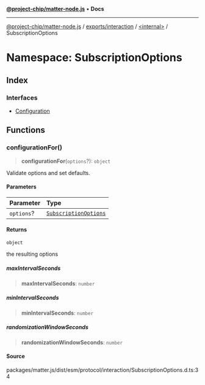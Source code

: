 [**@project-chip/matter-node.js**](../../../../../README.md) • **Docs**

***

[@project-chip/matter-node.js](../../../../../modules.md) / [exports/interaction](../../../README.md) / [\<internal\>](../../README.md) / SubscriptionOptions

# Namespace: SubscriptionOptions

## Index

### Interfaces

- [Configuration](interfaces/Configuration.md)

## Functions

### configurationFor()

> **configurationFor**(`options`?): `object`

Validate options and set defaults.

#### Parameters

| Parameter | Type |
| :------ | :------ |
| `options`? | [`SubscriptionOptions`](../../interfaces/SubscriptionOptions.md) |

#### Returns

`object`

the resulting options

##### maxIntervalSeconds

> **maxIntervalSeconds**: `number`

##### minIntervalSeconds

> **minIntervalSeconds**: `number`

##### randomizationWindowSeconds

> **randomizationWindowSeconds**: `number`

#### Source

packages/matter.js/dist/esm/protocol/interaction/SubscriptionOptions.d.ts:34
